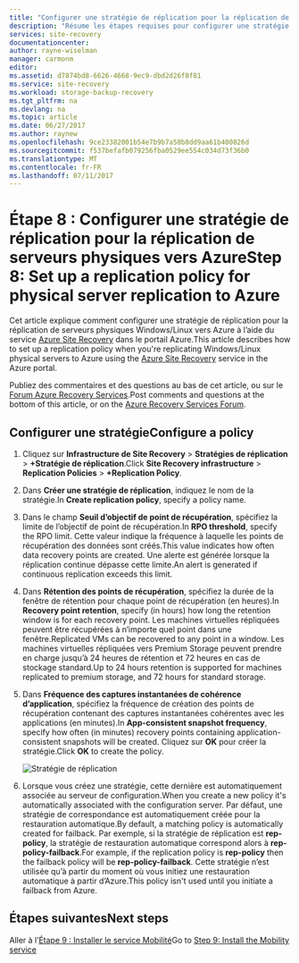 ```yaml
---
title: "Configurer une stratégie de réplication pour la réplication de serveurs physiques vers Azure à l’aide d’Azure Site Recovery | Microsoft Docs"
description: "Résume les étapes requises pour configurer une stratégie de réplication lors de la réplication de serveurs physiques locaux vers le stockage Azure à l’aide du service Azure Site Recovery"
services: site-recovery
documentationcenter: 
author: rayne-wiselman
manager: carmonm
editor: 
ms.assetid: d7874bd8-6626-4668-9ec9-dbd2d26f8f81
ms.service: site-recovery
ms.workload: storage-backup-recovery
ms.tgt_pltfrm: na
ms.devlang: na
ms.topic: article
ms.date: 06/27/2017
ms.author: raynew
ms.openlocfilehash: 9ce23382001b54e7b9b7a58b8dd9aa61b400826d
ms.sourcegitcommit: f537befafb079256fba0529ee554c034d73f36b0
ms.translationtype: MT
ms.contentlocale: fr-FR
ms.lasthandoff: 07/11/2017
---
```

# <a name="step-8-set-up-a-replication-policy-for-physical-server-replication-to-azure"></a><span data-ttu-id="272a4-103">Étape 8 : Configurer une stratégie de réplication pour la réplication de serveurs physiques vers Azure</span><span class="sxs-lookup"><span data-stu-id="272a4-103">Step 8: Set up a replication policy for physical server replication to Azure</span></span>


<span data-ttu-id="272a4-104">Cet article explique comment configurer une stratégie de réplication pour la réplication de serveurs physiques Windows/Linux vers Azure à l’aide du service [Azure Site Recovery](site-recovery-overview.md) dans le portail Azure.</span><span class="sxs-lookup"><span data-stu-id="272a4-104">This article describes how to set up a replication policy when you're replicating Windows/Linux physical servers to Azure using the [Azure Site Recovery](site-recovery-overview.md) service in the Azure portal.</span></span>


<span data-ttu-id="272a4-105">Publiez des commentaires et des questions au bas de cet article, ou sur le [Forum Azure Recovery Services](https://social.msdn.microsoft.com/forums/azure/home?forum=hypervrecovmgr).</span><span class="sxs-lookup"><span data-stu-id="272a4-105">Post comments and questions at the bottom of this article, or on the [Azure Recovery Services Forum](https://social.msdn.microsoft.com/forums/azure/home?forum=hypervrecovmgr).</span></span>


## <a name="configure-a-policy"></a><span data-ttu-id="272a4-106">Configurer une stratégie</span><span class="sxs-lookup"><span data-stu-id="272a4-106">Configure a policy</span></span>

1. <span data-ttu-id="272a4-107">Cliquez sur **Infrastructure de Site Recovery** > **Stratégies de réplication** > **+Stratégie de réplication**.</span><span class="sxs-lookup"><span data-stu-id="272a4-107">Click **Site Recovery infrastructure** > **Replication Policies** > **+Replication Policy**.</span></span>
2. <span data-ttu-id="272a4-108">Dans **Créer une stratégie de réplication**, indiquez le nom de la stratégie.</span><span class="sxs-lookup"><span data-stu-id="272a4-108">In **Create replication policy**, specify a policy name.</span></span>
3. <span data-ttu-id="272a4-109">Dans le champ **Seuil d’objectif de point de récupération**, spécifiez la limite de l’objectif de point de récupération.</span><span class="sxs-lookup"><span data-stu-id="272a4-109">In **RPO threshold**, specify the RPO limit.</span></span> <span data-ttu-id="272a4-110">Cette valeur indique la fréquence à laquelle les points de récupération des données sont créés.</span><span class="sxs-lookup"><span data-stu-id="272a4-110">This value indicates how often data recovery points are created.</span></span> <span data-ttu-id="272a4-111">Une alerte est générée lorsque la réplication continue dépasse cette limite.</span><span class="sxs-lookup"><span data-stu-id="272a4-111">An alert is generated if continuous replication exceeds this limit.</span></span>
4. <span data-ttu-id="272a4-112">Dans **Rétention des points de récupération**, spécifiez la durée de la fenêtre de rétention pour chaque point de récupération (en heures).</span><span class="sxs-lookup"><span data-stu-id="272a4-112">In **Recovery point retention**, specify (in hours) how long the retention window is for each recovery point.</span></span> <span data-ttu-id="272a4-113">Les machines virtuelles répliquées peuvent être récupérées à n’importe quel point dans une fenêtre.</span><span class="sxs-lookup"><span data-stu-id="272a4-113">Replicated VMs can be recovered to any point in a window.</span></span> <span data-ttu-id="272a4-114">Les machines virtuelles répliquées vers Premium Storage peuvent prendre en charge jusqu’à 24 heures de rétention et 72 heures en cas de stockage standard.</span><span class="sxs-lookup"><span data-stu-id="272a4-114">Up to 24 hours retention is supported for machines replicated to premium storage, and 72 hours for standard storage.</span></span>
5. <span data-ttu-id="272a4-115">Dans **Fréquence des captures instantanées de cohérence d’application**, spécifiez la fréquence de création des points de récupération contenant des captures instantanées cohérentes avec les applications (en minutes).</span><span class="sxs-lookup"><span data-stu-id="272a4-115">In **App-consistent snapshot frequency**, specify how often (in minutes) recovery points containing application-consistent snapshots will be created.</span></span> <span data-ttu-id="272a4-116">Cliquez sur **OK** pour créer la stratégie.</span><span class="sxs-lookup"><span data-stu-id="272a4-116">Click **OK** to create the policy.</span></span>

    ![Stratégie de réplication](./media/physical-walkthrough-replication/gs-replication2.png)
8. <span data-ttu-id="272a4-118">Lorsque vous créez une stratégie, cette dernière est automatiquement associée au serveur de configuration.</span><span class="sxs-lookup"><span data-stu-id="272a4-118">When you create a new policy it's automatically associated with the configuration server.</span></span> <span data-ttu-id="272a4-119">Par défaut, une stratégie de correspondance est automatiquement créée pour la restauration automatique.</span><span class="sxs-lookup"><span data-stu-id="272a4-119">By default, a matching policy is automatically created for failback.</span></span> <span data-ttu-id="272a4-120">Par exemple, si la stratégie de réplication est **rep-policy**, la stratégie de restauration automatique correspond alors à **rep-policy-failback**.</span><span class="sxs-lookup"><span data-stu-id="272a4-120">For example, if the replication policy is **rep-policy** then the failback policy will be **rep-policy-failback**.</span></span> <span data-ttu-id="272a4-121">Cette stratégie n’est utilisée qu’à partir du moment où vous initiez une restauration automatique à partir d’Azure.</span><span class="sxs-lookup"><span data-stu-id="272a4-121">This policy isn't used until you initiate a failback from Azure.</span></span>

## <a name="next-steps"></a><span data-ttu-id="272a4-122">Étapes suivantes</span><span class="sxs-lookup"><span data-stu-id="272a4-122">Next steps</span></span>

<span data-ttu-id="272a4-123">Aller à l’[Étape 9 : Installer le service Mobilité](physical-walkthrough-install-mobility.md)</span><span class="sxs-lookup"><span data-stu-id="272a4-123">Go to [Step 9: Install the Mobility service](physical-walkthrough-install-mobility.md)</span></span>

